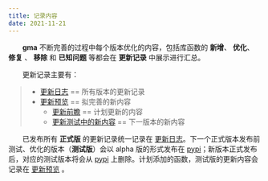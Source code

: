 ```yaml
---
title: 记录内容
date: 2021-11-21
---
```


**&emsp;&emsp;gma** 不断完善的过程中每个版本优化的内容，包括库函数的 
<font color="#616AE5"><i class="fas fa-award"></i></font> **新增**、
<font color="#3CB371"><i class="fab fa-superpowers"></i></font> **优化**、
<font color="#FFA500"><i class="fas fa-tools"></i></font> **修复** 、
<i class="far fa-trash-alt"></i> **移除**  和
<font color="#FF4500"><i class="fas fa-exclamation-circle"></i></font> **已知问题** 等都会在 **更新记录** 中展示进行汇总。

&emsp;&emsp;更新记录主要有：

> + [更新日志](/Update/Update.html) == 所有版本的更新记录
> + [更新预览](/Update/Plan.html) == 拟完善的新内容
>	* [更新前瞻](/Update/Plan.html#更新前瞻) == 计划更新的内容
>	* [更新测试中的新内容](/Update/Plan.html#更新测试中的新内容) == 下一版本的新内容

&emsp;&emsp;已发布所有 **正式版** 的更新记录统一记录在 [更新日志](/Update/Update.html)。下一个正式版本发布前测试、优化的版本（**测试版**）会以 alpha 版的形式发布在 [pypi](https://pypi.org/project/gma/)；新版本正式发布后，对应的测试版本将会从 [pypi](https://pypi.org/project/gma/) 上删除。计划添加的函数，测试版的更新内容会记录在 [更新预览](/Update/Plan.html) 。
